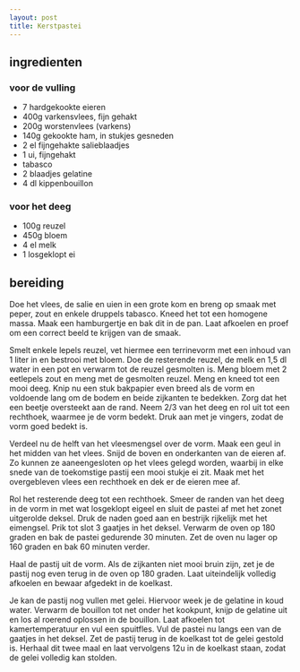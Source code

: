 ```yaml
---
layout: post
title: Kerstpastei
---
```


##  ingredienten 

### voor de vulling
* 7 hardgekookte eieren
* 400g varkensvlees, fijn gehakt
* 200g worstenvlees (varkens)
* 140g gekookte ham, in stukjes gesneden
* 2 el fijngehakte salieblaadjes
* 1 ui, fijngehakt
* tabasco
* 2 blaadjes gelatine
* 4 dl kippenbouillon

### voor het deeg
* 100g reuzel
* 450g bloem
* 4 el melk
* 1 losgeklopt ei

##  bereiding 
Doe het vlees, de salie en uien in een grote kom en breng op smaak met peper, zout en enkele druppels tabasco. Kneed het tot een homogene massa. Maak een hamburgertje en bak dit in de pan. Laat afkoelen en proef om een correct beeld te krijgen van de smaak. 

Smelt enkele lepels reuzel, vet hiermee een terrinevorm met een inhoud van 1 liter in en bestrooi met bloem. Doe de resterende reuzel, de melk en 1,5 dl water in een pot en verwarm tot de reuzel gesmolten is. Meng bloem met 2 eetlepels zout en meng met de gesmolten reuzel. Meng en kneed tot een mooi deeg. Knip nu een stuk bakpapier even breed als de vorm en voldoende lang om de bodem en beide zijkanten te bedekken. Zorg dat het een beetje oversteekt aan de rand. Neem 2/3 van het deeg en rol uit tot een rechthoek, waarmee je de vorm bedekt.  Druk aan met je vingers, zodat de vorm goed bedekt is. 

Verdeel nu de helft van het vleesmengsel over de vorm. Maak een geul in het midden van het vlees. Snijd de boven en onderkanten van de eieren af. Zo kunnen ze aaneengesloten op het vlees gelegd worden, waarbij in elke snede van de toekomstige pastij een mooi stukje ei zit. Maak met het overgebleven vlees een rechthoek en dek er de eieren mee af.

Rol het resterende deeg tot een rechthoek. Smeer de randen van het deeg in de vorm in met wat losgeklopt eigeel en sluit de pastei af met het zonet uitgerolde deksel.  Druk de naden goed aan en bestrijk rijkelijk met het eimengsel. Prik tot slot 3 gaatjes in het deksel. Verwarm de oven op 180 graden en bak de pastei gedurende 30 minuten. Zet de oven nu lager op 160 graden en bak 60 minuten verder. 

Haal de pastij uit de vorm. Als de zijkanten niet mooi bruin zijn, zet je de pastij nog even terug in de oven op 180 graden. Laat uiteindelijk volledig afkoelen en bewaar afgedekt in de koelkast. 

Je kan de pastij nog vullen met gelei. Hiervoor week je de gelatine in koud water. Verwarm de bouillon tot net onder het kookpunt, knijp de gelatine uit en los al roerend oplossen in de bouillon. Laat afkoelen tot kamertemperatuur en vul een spuitfles. Vul de pastei nu langs een van de gaatjes in het deksel. Zet de pastij terug in de koelkast tot de gelei gestold is. Herhaal dit twee maal en laat vervolgens 12u in de koelkast staan, zodat de gelei volledig kan stolden. 


